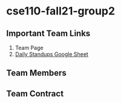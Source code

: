 # cse110-fall21-group2

## Important Team Links

1. Team Page
2. [Daily Standups Google Sheet](https://docs.google.com/spreadsheets/d/1SMPIuIakQLT89LjbC_OeXi88n1kjemgWY70IPSrXweg)

## Team Members

## Team Contract

